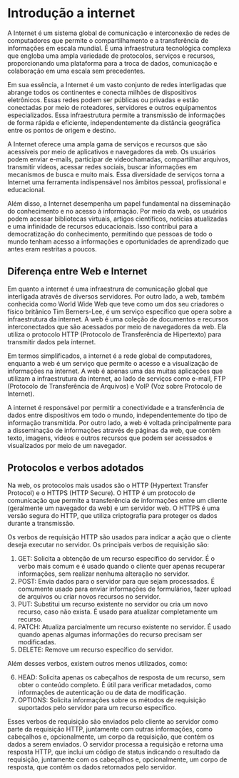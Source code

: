 # Introdução a internet

A Internet é um sistema global de comunicação e interconexão de redes de computadores que permite o compartilhamento e a transferência de informações em escala mundial. É uma infraestrutura tecnológica complexa que engloba uma ampla variedade de protocolos, serviços e recursos, proporcionando uma plataforma para a troca de dados, comunicação e colaboração em uma escala sem precedentes.

Em sua essência, a Internet é um vasto conjunto de redes interligadas que abrange todos os continentes e conecta milhões de dispositivos eletrônicos. Essas redes podem ser públicas ou privadas e estão conectadas por meio de roteadores, servidores e outros equipamentos especializados. Essa infraestrutura permite a transmissão de informações de forma rápida e eficiente, independentemente da distância geográfica entre os pontos de origem e destino.

A Internet oferece uma ampla gama de serviços e recursos que são acessíveis por meio de aplicativos e navegadores da web. Os usuários podem enviar e-mails, participar de videochamadas, compartilhar arquivos, transmitir vídeos, acessar redes sociais, buscar informações em mecanismos de busca e muito mais. Essa diversidade de serviços torna a Internet uma ferramenta indispensável nos âmbitos pessoal, profissional e educacional.

Além disso, a Internet desempenha um papel fundamental na disseminação do conhecimento e no acesso à informação. Por meio da web, os usuários podem acessar bibliotecas virtuais, artigos científicos, notícias atualizadas e uma infinidade de recursos educacionais. Isso contribui para a democratização do conhecimento, permitindo que pessoas de todo o mundo tenham acesso a informações e oportunidades de aprendizado que antes eram restritas a poucos.

## Diferença entre Web e Internet

Em quanto a internet é uma infraestrura de comunicação global que interligada através de diversos servidores. Por outro lado, a web, também conhecida como World Wide Web que teve como um dos seu criadores o físico britânico Tim Berners-Lee, é um serviço específico que opera sobre a infraestrutura da internet. A web é uma coleção de documentos e recursos interconectados que são acessados por meio de navegadores da web. Ela utiliza o protocolo HTTP (Protocolo de Transferência de Hipertexto) para transmitir dados pela internet.

Em termos simplificados, a internet é a rede global de computadores, enquanto a web é um serviço que permite o acesso e a visualização de informações na internet. A web é apenas uma das muitas aplicações que utilizam a infraestrutura da internet, ao lado de serviços como e-mail, FTP (Protocolo de Transferência de Arquivos) e VoIP (Voz sobre Protocolo de Internet).

A internet é responsável por permitir a conectividade e a transferência de dados entre dispositivos em todo o mundo, independentemente do tipo de informação transmitida. Por outro lado, a web é voltada principalmente para a disseminação de informações através de páginas da web, que contêm texto, imagens, vídeos e outros recursos que podem ser acessados e visualizados por meio de um navegador.

## Protocolos e verbos adotados

Na web, os protocolos mais usados são o HTTP (Hypertext Transfer Protocol) e o HTTPS (HTTP Secure). O HTTP é um protocolo de comunicação que permite a transferência de informações entre um cliente (geralmente um navegador da web) e um servidor web. O HTTPS é uma versão segura do HTTP, que utiliza criptografia para proteger os dados durante a transmissão.

Os verbos de requisição HTTP são usados para indicar a ação que o cliente deseja executar no servidor. Os principais verbos de requisição são:

1. GET: Solicita a obtenção de um recurso específico do servidor. É o verbo mais comum e é usado quando o cliente quer apenas recuperar informações, sem realizar nenhuma alteração no servidor.
2. POST: Envia dados para o servidor para que sejam processados. É comumente usado para enviar informações de formulários, fazer upload de arquivos ou criar novos recursos no servidor.
3. PUT: Substitui um recurso existente no servidor ou cria um novo recurso, caso não exista. É usado para atualizar completamente um recurso.
4. PATCH: Atualiza parcialmente um recurso existente no servidor. É usado quando apenas algumas informações do recurso precisam ser modificadas.
5. DELETE: Remove um recurso específico do servidor.

Além desses verbos, existem outros menos utilizados, como:

6. HEAD: Solicita apenas os cabeçalhos de resposta de um recurso, sem obter o conteúdo completo. É útil para verificar metadados, como informações de autenticação ou de data de modificação.
7. OPTIONS: Solicita informações sobre os métodos de requisição suportados pelo servidor para um recurso específico.

Esses verbos de requisição são enviados pelo cliente ao servidor como parte da requisição HTTP, juntamente com outras informações, como cabeçalhos e, opcionalmente, um corpo da requisição, que contém os dados a serem enviados. O servidor processa a requisição e retorna uma resposta HTTP, que inclui um código de status indicando o resultado da requisição, juntamente com os cabeçalhos e, opcionalmente, um corpo de resposta, que contém os dados retornados pelo servidor.
